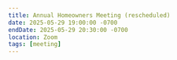```yaml
---
title: Annual Homeowners Meeting (rescheduled)
date: 2025-05-29 19:00:00 -0700
endDate: 2025-05-29 20:30:00 -0700
location: Zoom
tags: [meeting]
---
```


